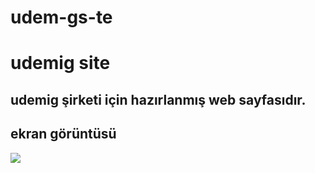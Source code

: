 # udem-gs-te

<h1>udemig site</h1>

<h2>udemig şirketi için hazırlanmış web sayfasıdır.</h2>

<h2>ekran görüntüsü</h2>

![](udemıgsıte.gif)
